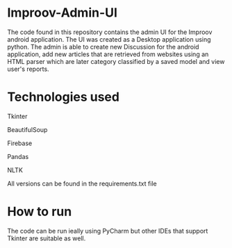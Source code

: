 # Improov-Admin-UI
The code found in this repository contains the admin UI for the Improov android application. The UI was created as a Desktop application using python.
The admin is able to create new Discussion for the android application, add new articles that are retrieved
from websites using an HTML parser which are later category classified by a saved model and view user's reports.

# Technologies used
Tkinter

BeautifulSoup

Firebase

Pandas

NLTK

All versions can be found in the requirements.txt file

# How to run 
The code can be run ieally using PyCharm but other IDEs that support Tkinter are suitable as well.

